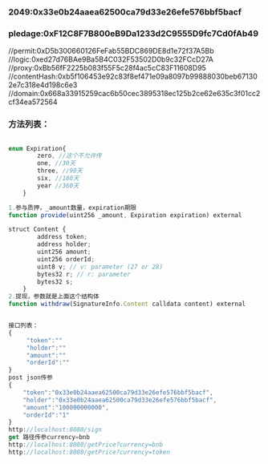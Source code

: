 ### 2049:0x33e0b24aaea62500ca79d33e26efe576bbf5bacf
### pledage:0xF12C8F7B800eB9Da1233d2C9555D9fc7Cd0fAb49

//permit:0xD5b300660126FeFab55BDC869DE8d1e72f37A5Bb
//logic:0xed27d76BAe9Ba5B4C032F53502D0b9c32FCcD27A
//proxy:0xBb56fF2225b083f55F5c28f4ac5cC83F11608D95
//contentHash:0xb5f106453e92c83f8ef471e09a8097b99888030beb671302e7c318e4d198c6e3
//domain:0x668a33915259cac6b50cec3895318ec125b2ce62e635c3f01cc2cf34ea572564


### 方法列表：
```javascript

enum Expiration{
        zero, //这个不允许传
        one, //30天
        three, //90天
        six, //180天
        year //360天
    } 

1.参与质押，_amount数量，expiration期限
function provide(uint256 _amount, Expiration expiration) external

struct Content {
        address token;
        address holder;
        uint256 amount;
        uint256 orderId;
        uint8 v; // v: parameter (27 or 28)
        bytes32 r; // r: parameter
        bytes32 s;
    }
2.提现，参数就是上面这个结构体
function withdraw(SignatureInfo.Content calldata content) external


接口列表：
{
     "token":""
     "holder":""
     "amount":""
     "orderId":""
}
post json传参
{
    "token":"0x33e0b24aaea62500ca79d33e26efe576bbf5bacf",
    "holder":"0x33e0b24aaea62500ca79d33e26efe576bbf5bacf",
    "amount":"100000000000",
    "orderId":"1"
}
http://localhost:8080/sign
get 路径传参currency=bnb
http://localhost:8080/getPrice?currency=bnb
http://localhost:8080/getPrice?currency=token

```
